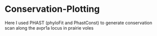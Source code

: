 # Conservation-Plotting
Here I used PHAST (phyloFit and PhastConst) to generate conservation scan along the avpr1a locus in prairie voles
